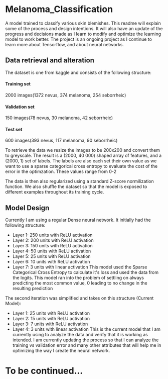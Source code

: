 # Melanoma_Classification
A model trained to classify various skin blemishes. This readme will explain some of the process and design intentions. It will also have an update of the progress and decisions made as I learn to modify and optimize the learning model to work better. The project is an ongoing project as I continue to learn more about Tensorflow, and about neural networks.

## Data retrieval and alteration
The dataset is one from kaggle and consists of the following structure:
#### Training set
2000 images(1372 nevus, 374 melanoma, 254 seborrheic)
#### Validation set
150 images(78 nevus, 30 melanoma, 42 seborrheic)
#### Test set
600 images(393 nevus, 117 melanoma, 90 seborrheic)

To retrieve the data we resize the images to be 200x200 and convert them to greyscale. The result is a (2000, 40 000) shaped array of features, and a (2000, 1) set of labels.
The labels are also each set their own value as we want to use a sparse categorical cross entropy to evaluate the cost of the error in the optimzation. These values range from 0-2

The data is then also regularized using a standard Z-score normilization function. We also shuffle the dataset so that the model is exposed to different examples throughout its training cycle.

## Model Design
Currently I am using a regular Dense neural network. It initially had the following structure:
-  Layer 1: 250 units with ReLU activation
-  Layer 2: 200 units with ReLU activation
-  Layer 3: 150 units with ReLU activation
-  Layer 4: 50 units with ReLU activation
-  Layer 5: 25 units with ReLU activation
-  Layer 6: 10 units with ReLU activation
-  Layer 7: 3 units with linear activation
This model used the Sparse Categorical Cross Entropy to calculate it's loss and used the data from the logits.
This model ran into the problem of settling on always predicting the most common value, 0 leading to no change in the resulting prediction

The second iteration was simplified and takes on this structure (Current Model):
-  Layer 1: 25 units with ReLU activation
-  Layer 2: 15 units with ReLU activation
-  Layer 3: 7 units with ReLU activation
-  Layer 4: 3 units with linear activation
This is the current model that I am currently using to analyze the data and verify that it is working as intended. I am currently updating the process so that I can analyze the training vs validation error and many other attributes that will help me in optimizing the way I create the neural network.
# To be continued...
